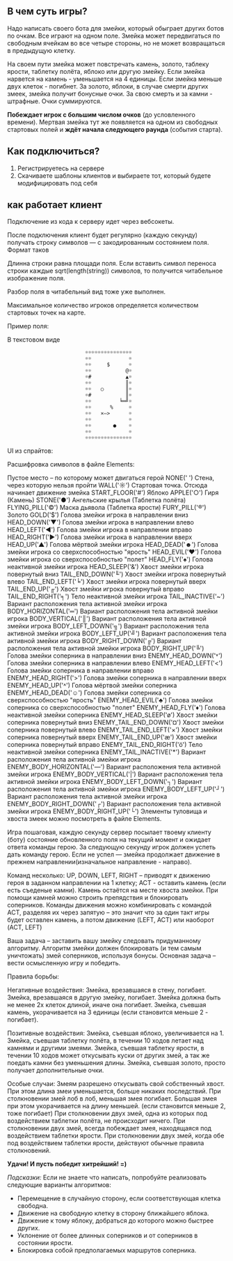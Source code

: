 ## В чем суть игры?

Надо написать своего бота для змейки, который обыграет других ботов по очкам. Все играют на одном поле. Змейка может передвигаться по свободным ячейкам во все четыре стороны, но не может возвращаться в предыдущую клетку.

На своем пути змейка может повстречать камень, золото, таблеку ярости, таблетку полёта, яблоко или другую змейку. Если змейка нарвется на камень - уменьшается на 4 единицы. Если змейка меньше двух клеток - погибнет. За золото, яблоки, в случае смерти других змеек, змейка получит бонусные очки. За свою смерть и за камни - штрафные. Очки суммируются.

**Побеждает игрок с большим числом очков** (до условленного времени). Мертвая змейка тут же появляется на одном из свободных стартовых полей и **ждёт начала следующего раунда** (события старта).

## Как подключиться? 
1. Регистрируетесь на сервере
2. Скачиваете шаблоны клиентов и выбираете тот, который будете модифицировать под себя


## как работает клиент
Подключение из кода к серверу идет через вебсокеты.


После подключения клиент будет регулярно (каждую секунду) получать строку символов — с закодированным состоянием поля. Формат таков

Длинна строки равна площади поля. Если вставить символ переноса строки каждые sqrt(length(string)) символов, то получится читабельное изображение поля.

Разбор поля в читабельный вид тоже уже выполнен.

Максимальное количество игроков определяется количеством стартовых точек на карте.

Пример поля:

В текстовом виде

                             ☼☼☼☼☼☼☼☼☼☼☼☼☼☼☼
                             ☼☼            ☼
                             ☼☼     $      ☼
                             ☼☼           @☼
                             ☼#           ▲☼
                             ☼☼           ║☼
                             ☼☼   ○       ║☼
                             ☼#           ║☼
                             ☼☼         ╘═╝☼
                             ☼☼      %     ☼
                             ☼☼   ×—>      ☼
                             ☼☼            ☼
                             ☼☼       ●    ☼
                             ☼☼            ☼
                             ☼☼☼☼☼☼☼☼☼☼☼☼☼☼☼
UI из спрайтов:


Расшифровка символов в файле Elements:

 Пустое место – по которому может двигаться герой
NONE(' ')
 Cтена, через которую нельзя пройти
WALL('☼')
 Стартовая точка. Отсюда начинает движение змейка
START_FLOOR('#')
 Яблоко
APPLE('○')
 Гиря (Камень)
STONE('●')
 Ангельские крылья (Таблетка полёта)
FLYING_PILL('©')
 Маска дьявола (Таблетка ярости)
FURY_PILL('®')
 Золото
GOLD('$')
 Голова змейки игрока в направлении вниз
HEAD_DOWN('▼')
 Голова змейки игрока в направлении влево
HEAD_LEFT('◄')
 Голова змейки игрока в направлении вправо
HEAD_RIGHT('►')
 Голова змейки игрока в направлении вверх
HEAD_UP('▲')
 Голова мёртвой змейки игрока
HEAD_DEAD('☻')
 Голова змейки игрока со сверхспособностью "ярость"
HEAD_EVIL('♥')
 Голова змейки игрока со сверхспособностью "полет"
HEAD_FLY('♠')
 Голова неактивной змейки игрока
HEAD_SLEEP('&')
 Хвост змейки игрока повернутый вниз
TAIL_END_DOWN('╙')
 Хвост змейки игрока повернутый влево
TAIL_END_LEFT('╘')
 Хвост змейки игрока повернутый вверх
TAIL_END_UP('╓')
 Хвост змейки игрока повернутый вправо
TAIL_END_RIGHT('╕')
 Тело неактивной змейки игрока
TAIL_INACTIVE('~')
 Вариант расположения тела активной змейки игрока
BODY_HORIZONTAL('═')
 Вариант расположения тела активной змейки игрока
BODY_VERTICAL('║')
 Вариант расположения тела активной змейки игрока
BODY_LEFT_DOWN('╗')
 Вариант расположения тела активной змейки игрока
BODY_LEFT_UP('╝')
 Вариант расположения тела активной змейки игрока
BODY_RIGHT_DOWN('╔')
 Вариант расположения тела активной змейки игрока
BODY_RIGHT_UP('╚')
 Голова змейки соперника в направлении вниз
ENEMY_HEAD_DOWN('˅')
 Голова змейки соперника в направлении влево
ENEMY_HEAD_LEFT('<')
 Голова змейки соперника в направлении вправо
ENEMY_HEAD_RIGHT('>')
 Голова змейки соперника в направлении вверх
ENEMY_HEAD_UP('˄')
 Голова мёртвой змейки соперника
ENEMY_HEAD_DEAD('☺')
 Голова змейки соперника со сверхспособностью "ярость"
ENEMY_HEAD_EVIL('♣')
 Голова змейки соперника со сверхспособностью "полет"
ENEMY_HEAD_FLY('♦')
 Голова неактивной змейки соперника
ENEMY_HEAD_SLEEP('ø')
 Хвост змейки соперника повернутый вниз
ENEMY_TAIL_END_DOWN('¤')
 Хвост змейки соперника повернутый влево
ENEMY_TAIL_END_LEFT('×')
 Хвост змейки соперника повернутый вверх
ENEMY_TAIL_END_UP('æ')
 Хвост змейки соперника повернутый вправо
ENEMY_TAIL_END_RIGHT('ö')
 Тело неактивной змейки соперника
ENEMY_TAIL_INACTIVE('*')
 Вариант расположения тела активной змейки игрока
ENEMY_BODY_HORIZONTAL('—')
 Вариант расположения тела активной змейки игрока
ENEMY_BODY_VERTICAL('|')
 Вариант расположения тела активной змейки игрока
ENEMY_BODY_LEFT_DOWN('┐')
 Вариант расположения тела активной змейки игрока
ENEMY_BODY_LEFT_UP('┘')
 Вариант расположения тела активной змейки игрока
ENEMY_BODY_RIGHT_DOWN('┌')
 Вариант расположения тела активной змейки игрока
ENEMY_BODY_RIGHT_UP('└')
Элементы туловища и хвоста змеек можно посмотреть в файле Elements.

Игра пошаговая, каждую секунду сервер посылает твоему клиенту (боту) состояние обновленного поля на текущий момент и ожидает ответа команды герою. За следующую секунду игрок должен успеть дать команду герою. Если не успел — змейка продолжает движение в прежнем направлении(изначальное направление - направо).

Команд несколько: UP, DOWN, LEFT, RIGHT – приводят к движению героя в заданном направлении на 1 клетку; ACT - оставить камень (если есть съеденые камни). Камень остаётся на месте хвоста змейки. При помощи камней можно строить препядствия и блокировать соперников. Команды движения можно комбинировать с командой ACT, разделяя их через запятую – это значит что за один такт игры будет оставлен камень, а потом движение (LEFT, ACT) или наоборот (ACT, LEFT)

Ваша задача – заставить вашу змейку следовать придуманному алгоритму. Алгоритм змейки должен блокировать (и тем самым уничтожать) змей соперников, используя бонусы. Основная задача – вести осмысленную игру и победить.

Правила борьбы:

Негативные воздействия:
Змейка, врезавшаяся в стену, погибает.
Змейка, врезавшаяся в другую змейку, погибает.
Змейка должна быть не менее 2х клеток длиной, иначе она погибает.
Змейка, съевшая камень, укорачивается на 3 единицы (если становится меньше 2 - погибает).

Позитивные воздействия:
Змейка, съевшая яблоко, увеличивается на 1.
Змейка, съевшая таблетку полёта, в течении 10 ходов летает над камнями и другими змеями.
Змейка, съевшая таблетку ярости, в течении 10 ходов может откусывать куски от других змей, а так же поедать камни без уменьшения длины.
Змейка, съевшая золото, просто получает дополнительные очки.

Особые случаи:
Змеям разрешено откусывать свой собственный хвост. При этом длина змеи уменьшается, больше никаких последствий.
При столкновении змей лоб в лоб, меньшая змея погибает. Большая змея при этом укорачивается на длину меньшей. (если становится меньше 2, тоже погибает)
При столкновении двух змей, одна из которых под воздействием таблетки полёта, не происходит ничего.
При столкновении двух змей, всегда побеждает змея, находящаяся под воздействием таблетки ярости.
При столкновении двух змей, когда обе под воздействием таблетки ярости, действуют обычные правила столкновений.

**Удачи! И пусть победит хитрейший! =)**

*Подсказки:*
Если не знаете что написать, попробуйте реализовать следующие варианты алгоритмов:
- Перемещение в случайную сторону, если соответствующая клетка свободна.
- Движение на свободную клетку в сторону ближайшего яблока.
- Движение к тому яблоку, добраться до которого можно быстрее других.
- Уклонение от более длинных соперников и от соперников в состоянии ярости.
- Блокировка собой предполагаемых маршрутов соперника.


